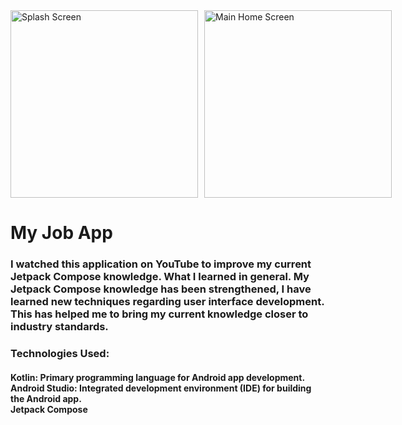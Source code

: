 
<div style="display: flex; gap: 10px;">
    <img src="https://github.com/Muhammed-Turgut/imageRaw/blob/main/MyBusinessAppPNG2.jpg?raw=true" 
         alt="Splash Screen" width="300">
    <img src="https://github.com/Muhammed-Turgut/imageRaw/blob/main/MyBusinessAppPNG1.jpg?raw=true" 
         alt="Main Home Screen" width="300">
</div>

<h1>My Job App</h1>
<h3>I watched this application on YouTube to improve my current Jetpack Compose knowledge. What I learned in general. My Jetpack Compose knowledge has been strengthened, I have learned new techniques regarding user interface development. This has helped me to bring my current knowledge closer to industry standards.</h3>

<h3>Technologies Used:</h3>
<h4>
Kotlin: Primary programming language for Android app development.<br>
Android Studio: Integrated development environment (IDE) for building the Android app.<br>
Jetpack Compose <br>

</h4>
